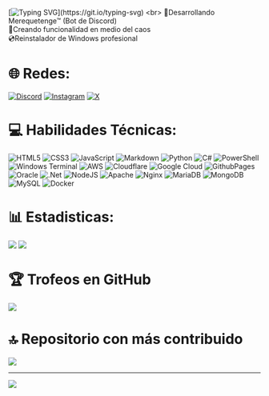 [![Typing SVG](https://readme-typing-svg.herokuapp.com?color=%2336BCF7&center=true&vCenter=true&width=600&lines=Hola+👋,+Soy+SusoDiz;+Bienvenido+a+mi+Perfil!)](https://git.io/typing-svg)
<br>
🗿Desarrollando Merequetenge™ (Bot de Discord)
<br>
🧪Creando funcionalidad en medio del caos
<br>
💿Reinstalador de Windows profesional

# 🌐 Redes:
[![Discord](https://img.shields.io/badge/Discord-%237289DA.svg?logo=discord&logoColor=white)](https://discord.gg/https://discord.gg/feTTh4HpcK) [![Instagram](https://img.shields.io/badge/Instagram-%23E4405F.svg?logo=Instagram&logoColor=white)](https://instagram.com/suso.diz) [![X](https://img.shields.io/badge/X-black.svg?logo=X&logoColor=white)](https://x.com/SusoDiz) 

# 💻 Habilidades Técnicas:
![HTML5](https://img.shields.io/badge/html5-%23E34F26.svg?style=for-the-badge&logo=html5&logoColor=white) 
![CSS3](https://img.shields.io/badge/css3-%231572B6.svg?style=for-the-badge&logo=css3&logoColor=white) 
![JavaScript](https://img.shields.io/badge/javascript-%23323330.svg?style=for-the-badge&logo=javascript&logoColor=%23F7DF1E) 
![Markdown](https://img.shields.io/badge/markdown-%23000000.svg?style=for-the-badge&logo=markdown&logoColor=white) 
![Python](https://img.shields.io/badge/python-3670A0?style=for-the-badge&logo=python&logoColor=ffdd54) 
![C#](https://img.shields.io/badge/c%23-%23239120.svg?style=for-the-badge&logo=csharp&logoColor=white) 
![PowerShell](https://img.shields.io/badge/PowerShell-%235391FE.svg?style=for-the-badge&logo=powershell&logoColor=white) 
![Windows Terminal](https://img.shields.io/badge/Windows%20Terminal-%234D4D4D.svg?style=for-the-badge&logo=windows-terminal&logoColor=white) 
![AWS](https://img.shields.io/badge/AWS-%23FF9900.svg?style=for-the-badge&logo=amazon-aws&logoColor=white) 
![Cloudflare](https://img.shields.io/badge/Cloudflare-F38020?style=for-the-badge&logo=Cloudflare&logoColor=white) 
![Google Cloud](https://img.shields.io/badge/GoogleCloud-%234285F4.svg?style=for-the-badge&logo=google-cloud&logoColor=white) 
![GithubPages](https://img.shields.io/badge/github%20pages-121013?style=for-the-badge&logo=github&logoColor=white) 
![Oracle](https://img.shields.io/badge/Oracle-F80000?style=for-the-badge&logo=oracle&logoColor=white) 
![.Net](https://img.shields.io/badge/.NET-5C2D91?style=for-the-badge&logo=.net&logoColor=white) 
![NodeJS](https://img.shields.io/badge/node.js-6DA55F?style=for-the-badge&logo=node.js&logoColor=white) 
![Apache](https://img.shields.io/badge/apache-%23D42029.svg?style=for-the-badge&logo=apache&logoColor=white) 
![Nginx](https://img.shields.io/badge/nginx-%23009639.svg?style=for-the-badge&logo=nginx&logoColor=white) 
![MariaDB](https://img.shields.io/badge/MariaDB-003545?style=for-the-badge&logo=mariadb&logoColor=white) 
![MongoDB](https://img.shields.io/badge/MongoDB-%234ea94b.svg?style=for-the-badge&logo=mongodb&logoColor=white) 
![MySQL](https://img.shields.io/badge/mysql-%2300000f.svg?style=for-the-badge&logo=mysql&logoColor=white) 
![Docker](https://img.shields.io/badge/docker-%230db7ed.svg?style=for-the-badge&logo=docker&logoColor=white)
# 📊 Estadisticas:
![](https://github-readme-stats.vercel.app/api?username=SusoDiz&theme=chartreuse-dark&hide_border=false&include_all_commits=false&count_private=false) ![](https://github-readme-stats.vercel.app/api/top-langs/?username=SusoDiz&theme=chartreuse-dark&hide_border=false&include_all_commits=true&count_private=true&layout=compact)
<!-- ![](https://github-readme-streak-stats.herokuapp.com/?user=SusoDiz&theme=chartreuse-dark&hide_border=false)<br/> -->

# 🏆 Trofeos en GitHub
![](https://github-profile-trophy.vercel.app/?username=SusoDiz&theme=radical&no-frame=true&no-bg=false&margin-w=4)

# 🔝 Repositorio con más contribuido
![](https://github-contributor-stats.vercel.app/api?username=SusoDiz&limit=5&theme=dark&combine_all_yearly_contributions=true)

---
[![](https://visitcount.itsvg.in/api?id=SusoDiz&icon=0&color=0)](https://visitcount.itsvg.in)
